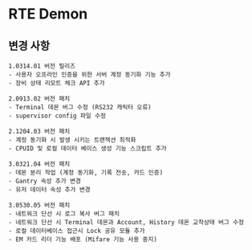 # RTE Demon

## 변경 사항

    1.0314.01 버전 릴리즈
    - 사용자 오프라인 인증을 위한 서버 계정 동기화 기능 추가
    - 장비 상태 리모트 체크 API 추가

    2.0913.02 버전 패치
    - Terminal 데몬 버그 수정 (RS232 캐릭터 오류)
    - supervisor config 파일 수정

    2.1204.03 버전 패치
    - 계정 동기화 시 발생 시키는 트랜잭션 최적화
    - CPUID 및 로컬 데이터 베이스 생성 기능 스크립트 추가
    
    3.0321.04 버전 패치
    - 데몬 분리 작업 (계정 동기화, 기록 전송, 카드 인증)
    - Gantry 속성 추가 변경
    - 유저 데이터 속성 추가 변경
    
    3.0530.05 버전 패치
    - 네트워크 단선 시 로그 복사 버그 패치
    - 네트워크 단선 시 Terminal 데몬과 Account, History 데몬 교착상태 버그 수정
    - 로컬 데이터베이스 접근시 Lock 공유 모듈 추가
    - EM 카드 리더 기능 배포 (Mifare 기능 사용 중지)